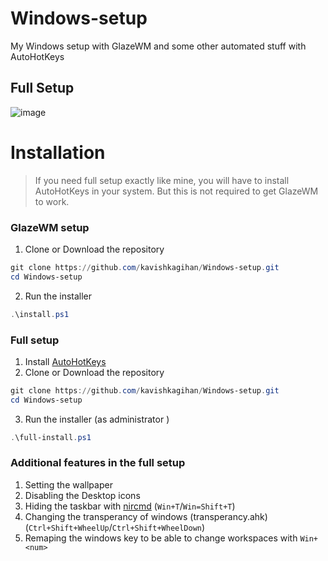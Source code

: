 # Windows-setup
My Windows setup with GlazeWM and some other automated stuff with AutoHotKeys

## Full Setup

![image](https://user-images.githubusercontent.com/85458014/217857805-f424a5ed-e2ef-4454-a8cd-eb1418fad488.png)

# Installation

> If you need full setup exactly like mine, you will have to install AutoHotKeys in your system. But this is not required to get GlazeWM to work.

### GlazeWM setup

1. Clone or Download the repository
```powershell
git clone https://github.com/kavishkagihan/Windows-setup.git
cd Windows-setup
```
2. Run the installer
```powershell
.\install.ps1
```

### Full setup

1. Install [AutoHotKeys](https://www.autohotkey.com/download/)
2. Clone or Download the repository
```powershell
git clone https://github.com/kavishkagihan/Windows-setup.git
cd Windows-setup
```
3. Run the installer (as administrator )
```powershell
.\full-install.ps1
```

### Additional features in the full setup

1. Setting the wallpaper
2. Disabling the Desktop icons
3. Hiding the taskbar with [nircmd](https://www.nirsoft.net/utils/nircmd.html) (`Win+T`/`Win=Shift+T`)
4. Changing the transperancy of windows (transperancy.ahk) (`Ctrl+Shift+WheelUp`/`Ctrl+Shift+WheelDown`)
5. Remaping the windows key to be able to change workspaces with `Win+<num>`
